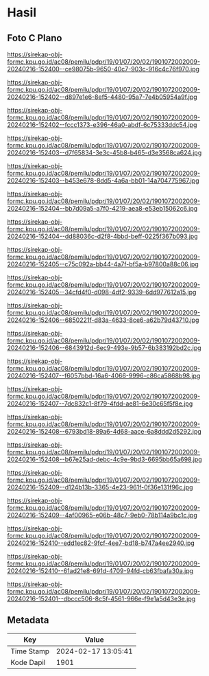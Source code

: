 # Hasil

## Foto C Plano

https://sirekap-obj-formc.kpu.go.id/ac08/pemilu/pdpr/19/01/07/20/02/1901072002009-20240216-152400--ce98075b-9650-40c7-903c-916c4c76f970.jpg

https://sirekap-obj-formc.kpu.go.id/ac08/pemilu/pdpr/19/01/07/20/02/1901072002009-20240216-152402--d897e1e6-8ef5-4480-95a7-7e4b05954a9f.jpg

https://sirekap-obj-formc.kpu.go.id/ac08/pemilu/pdpr/19/01/07/20/02/1901072002009-20240216-152402--fccc1373-e396-46a0-abdf-6c75333ddc54.jpg

https://sirekap-obj-formc.kpu.go.id/ac08/pemilu/pdpr/19/01/07/20/02/1901072002009-20240216-152403--d7f65834-3e3c-45b8-b465-d3e3568ca624.jpg

https://sirekap-obj-formc.kpu.go.id/ac08/pemilu/pdpr/19/01/07/20/02/1901072002009-20240216-152403--b453e678-8dd5-4a6a-bb01-14a704775967.jpg

https://sirekap-obj-formc.kpu.go.id/ac08/pemilu/pdpr/19/01/07/20/02/1901072002009-20240216-152404--bb7d09a5-a7f0-4219-aea8-e53eb15062c6.jpg

https://sirekap-obj-formc.kpu.go.id/ac08/pemilu/pdpr/19/01/07/20/02/1901072002009-20240216-152404--dd88036c-d2f8-4bbd-beff-0225f367b093.jpg

https://sirekap-obj-formc.kpu.go.id/ac08/pemilu/pdpr/19/01/07/20/02/1901072002009-20240216-152405--c75c092a-bb44-4a7f-bf5a-b97800a88c06.jpg

https://sirekap-obj-formc.kpu.go.id/ac08/pemilu/pdpr/19/01/07/20/02/1901072002009-20240216-152405--34cfd4f0-d098-4df2-9339-6dd977612a15.jpg

https://sirekap-obj-formc.kpu.go.id/ac08/pemilu/pdpr/19/01/07/20/02/1901072002009-20240216-152406--6850221f-d83a-4633-8ce6-a62b79d43710.jpg

https://sirekap-obj-formc.kpu.go.id/ac08/pemilu/pdpr/19/01/07/20/02/1901072002009-20240216-152406--6843912d-6ec9-493e-9b57-6b383192bd2c.jpg

https://sirekap-obj-formc.kpu.go.id/ac08/pemilu/pdpr/19/01/07/20/02/1901072002009-20240216-152407--f6057bbd-16a6-4066-9996-c86ca5868b98.jpg

https://sirekap-obj-formc.kpu.go.id/ac08/pemilu/pdpr/19/01/07/20/02/1901072002009-20240216-152407--7dc832c1-8f79-4fdd-ae81-6e30c65f5f8e.jpg

https://sirekap-obj-formc.kpu.go.id/ac08/pemilu/pdpr/19/01/07/20/02/1901072002009-20240216-152408--6793bd18-89a6-4d68-aace-6a8ddd2d5292.jpg

https://sirekap-obj-formc.kpu.go.id/ac08/pemilu/pdpr/19/01/07/20/02/1901072002009-20240216-152408--b67e25ad-debc-4c9e-9bd3-6695bb65a698.jpg

https://sirekap-obj-formc.kpu.go.id/ac08/pemilu/pdpr/19/01/07/20/02/1901072002009-20240216-152409--d124b13b-3365-4e23-961f-0f36e131f96c.jpg

https://sirekap-obj-formc.kpu.go.id/ac08/pemilu/pdpr/19/01/07/20/02/1901072002009-20240216-152409--4af00965-e06b-48c7-9eb0-78b114a9bc1c.jpg

https://sirekap-obj-formc.kpu.go.id/ac08/pemilu/pdpr/19/01/07/20/02/1901072002009-20240216-152410--edd1ec82-9fcf-4ee7-bd18-b747a4ee2940.jpg

https://sirekap-obj-formc.kpu.go.id/ac08/pemilu/pdpr/19/01/07/20/02/1901072002009-20240216-152410--61ad21e8-691d-4709-94fd-cb63fbafa30a.jpg

https://sirekap-obj-formc.kpu.go.id/ac08/pemilu/pdpr/19/01/07/20/02/1901072002009-20240216-152401--dbccc506-8c5f-4561-966e-f9e1a5d43e3e.jpg


## Metadata

| Key        | Value               |
| ---------- | ------------------- |
| Time Stamp | 2024-02-17 13:05:41 |
| Kode Dapil | 1901                |




